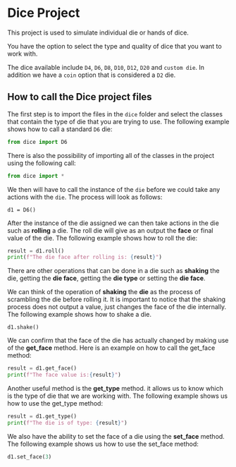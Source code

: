 # Dice Project
This project is used to simulate individual die or hands of dice.

You have the option to select the type and quality of dice that you want to work with.

The dice available include `D4`, `D6`, `D8`, `D10`, `D12`, `D20` and `custom die`. In addition we have a `coin` option that is considered a `D2` die.

## How to call the Dice project files

The first step is to import the files in the `dice` folder and select the classes that contain the type of die that you are trying to use. The following example shows how to call a standard `D6` die:

```python
from dice import D6
```
There is also the possibility of importing all of the classes in the project using the following call:

```python
from dice import *
```

We then will have to call the instance of the `die` before we could take any actions with the `die`. The process will look as follows:

```
d1 = D6()
```

After the instance of the die assigned we can then take actions in the die such as **rolling** a die. The roll die will give as an output the **face** or final value of the die. The following example shows how to roll the die:

```python
result = d1.roll()
print(f"The die face after rolling is: {result}")
```

There are other operations that can be done in a die such as **shaking** the die, getting the **die face**, getting the **die type** or setting the **die face**. 

We can think of the operation of **shaking** the **die** as the process of scrambling the die before rolling it. It is important to notice that the shaking process does not output a value, just changes the face of the die internally. The following example shows how to shake a die.

```
d1.shake()
```

We can confirm that the face of the die has actually changed by making use of the **get_face** method. Here is an example on how to call the get_face method:

```python
result = d1.get_face()
print(f"The face value is:{result}")
```

Another useful method is the **get_type** method. it allows us to know which is the type of die that we are working with. The following example shows us how to use the get_type method:

```python
result = d1.get_type()
print(f"The die is of type: {result}")
```

We also have the ability to set the face of a die using the **set_face** method. The following example shows us how to use the set_face method:

```python
d1.set_face(3)
```